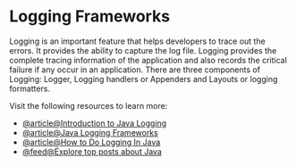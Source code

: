# Logging Frameworks

Logging is an important feature that helps developers to trace out the errors. It provides the ability to capture the log file. Logging provides the complete tracing information of the application and also records the critical failure if any occur in an application. There are three components of Logging: Logger, Logging handlers or Appenders and Layouts or logging formatters.

Visit the following resources to learn more:

- [@article@Introduction to Java Logging](https://www.baeldung.com/java-logging-intro)
- [@article@Java Logging Frameworks](https://en.wikipedia.org/wiki/Java_logging_framework)
- [@article@How to Do Logging In Java](https://www.marcobehler.com/guides/java-logging)
- [@feed@Explore top posts about Java](https://app.daily.dev/tags/java?ref=roadmapsh)
